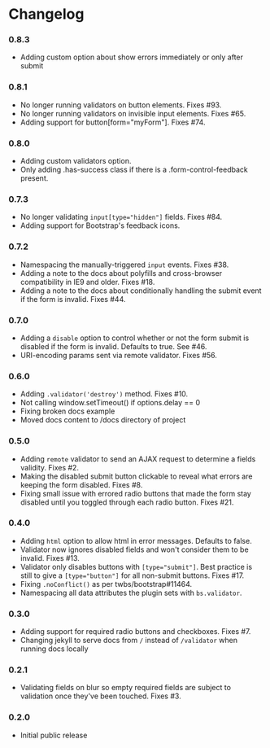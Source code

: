 Changelog
=========

### 0.8.3
* Adding custom option about show errors immediately or only after submit 

### 0.8.1
* No longer running validators on button elements. Fixes #93.
* No longer running validators on invisible input elements. Fixes #65.
* Adding support for button[form="myForm"]. Fixes #74.

### 0.8.0
* Adding custom validators option.
* Only adding .has-success class if there is a .form-control-feedback present.

### 0.7.3
* No longer validating `input[type="hidden"]` fields. Fixes #84.
* Adding support for Bootstrap's feedback icons.

### 0.7.2
* Namespacing the manually-triggered `input` events. Fixes #38.
* Adding a note to the docs about polyfills and cross-browser compatibility in IE9 and older. Fixes #18.
* Adding a note to the docs about conditionally handling the submit event if the form is invalid. Fixes #44.

### 0.7.0
* Adding a `disable` option to control whether or not the form submit is disabled if the form is invalid. Defaults to true. See #46.
* URI-encoding params sent via remote validator. Fixes #56.

### 0.6.0
* Adding `.validator('destroy')` method. Fixes #10.
* Not calling window.setTimeout() if options.delay == 0
* Fixing broken docs example
* Moved docs content to /docs directory of project

### 0.5.0
* Adding `remote` validator to send an AJAX request to determine a fields validity. Fixes #2.
* Making the disabled submit button clickable to reveal what errors are keeping the form disabled. Fixes #8.
* Fixing small issue with errored radio buttons that made the form stay disabled until you toggled through each radio button. Fixes #21.

### 0.4.0
* Adding `html` option to allow html in error messages. Defaults to false.
* Validator now ignores disabled fields and won't consider them to be invalid. Fixes #13.
* Validator only disables buttons with `[type="submit"]`. Best practice is still to give a `[type="button"]` for all non-submit buttons. Fixes #17.
* Fixing `.noConflict()` as per twbs/bootstrap#11464.
* Namespacing all data attributes the plugin sets with `bs.validator`.

### 0.3.0
* Adding support for required radio buttons and checkboxes. Fixes #7.
* Changing jekyll to serve docs from `/` instead of `/validator` when running docs locally

### 0.2.1
* Validating fields on blur so empty required fields are subject to validation once they've been touched. Fixes #3.

### 0.2.0
* Initial public release